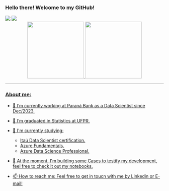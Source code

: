 ### Hello there! Welcome to my GitHub!

<div> 
  <a href = "mailto:viniciusnicoleli@gmail.com"><img src="https://img.shields.io/badge/-Gmail-%23333?style=for-the-badge&logo=gmail&logoColor=white" target="_blank"></a>
  <a href="https://www.linkedin.com/in/viniciusnicoleli/" target="_blank"><img src="https://img.shields.io/badge/-LinkedIn-%230077B5?style=for-the-badge&logo=linkedin&logoColor=white" target="_blank"></a> 
<div> 

<div align="center">
  <a href="https://github.com/viniciusnicoleli">
  <img height="180em" src="https://github-readme-stats.vercel.app/api?username=viniciusnicoleli&show_icons=true&theme=onedark&include_all_commits=true&count_private=true"/>
  <img height="180em" src="https://github-readme-stats.vercel.app/api/top-langs/?username=viniciusnicoleli&layout=compact&langs_count=7&theme=onedark"/>
</div>

_________________________________________________________________________________________________________________________________________________________________________

### About me:


- 🔭 I’m currently working at Paraná Bank as a Data Scientist since Dec/2023.
- 🌱 I’m graduated in Statistics at UFPR. 
- 👯 I'm currently studying: 
  - Itaú Data Scientist certification.
  - Azure Fundamentals.
  - Azure Data Science Professional.
          
- 🤔 At the moment, I'm building some Cases to testify my development, feel free to check it out my notebooks.
- 📫 How to reach me: Feel free to get in toucn with me by Linkedin or E-mail!


